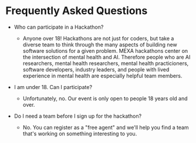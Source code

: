# Frequently Asked Questions 

* Who can participate in a Hackathon?
  * Anyone over 18! Hackathons are not just for coders, but take a diverse team to think through the many aspects of building new software solutions for a given problem. MEXA hackathons center on the intersection of mental health and AI. Therefore people who are AI researchers, mental health researchers, mental health practicioners, software developers, industry leaders, and people with lived experience in mental health are especially helpful team members. 

* I am under 18. Can I participate?
  * Unfortunately, no. Our event is only open to people 18 years old and over.
    
* Do I need a team before I sign up for the hackathon?
  * No. You can register as a "free agent" and we'll help you find a team that's working on something interesting to you.
    
